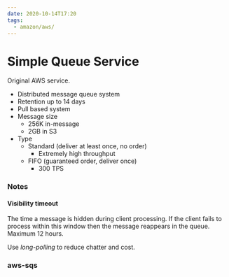 ```yaml
---
date: 2020-10-14T17:20
tags:
  - amazon/aws/
---
```


# Simple Queue Service

Original AWS service.

* Distributed message queue system
* Retention up to 14 days
* Pull based system
* Message size
  * 256K in-message
  * 2GB in S3
* Type
  * Standard (deliver at least once, no order)
    * Extremely high throughput
  * FIFO (guaranteed order, deliver once)
    * 300 TPS

### Notes
#### Visibility timeout 
The time a message is hidden during client processing. If the client fails to process within this window then the message reappears in the queue.   
Maximum 12 hours.

Use *long-polling* to reduce chatter and cost.

### aws-sqs